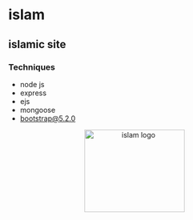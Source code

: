 
# islam

## islamic site

### Techniques
 - node js
 - express
 - ejs
 - mongoose
 - bootstrap@5.2.0

<p align="center">
  <a href="https://islams.herokuapp.com">
    <img src="https://img.icons8.com/external-others-bzzricon-studio/344/external-mosque-ramadan-others-bzzricon-studio-2.png" alt="islam logo" width="200" height="165">
  </a>
</p>
